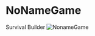 # NoNameGame
Survival Builder
![NonameGame](https://user-images.githubusercontent.com/60736526/107768762-426cfd80-6d37-11eb-84cf-4e634152e38e.jpg)
